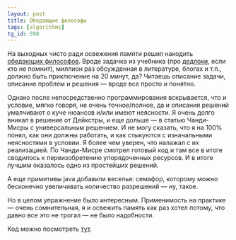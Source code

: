 ```yaml
---
layout: post
title: Обедающие философы
tags: [algorithms]
tg_id: 598
---
```

На выходных чисто ради освежения памяти решил накодить [обедающих философов](https://en.wikipedia.org/wiki/Dining_philosophers_problem). Вроде задачка из учебника (про [дедлоки](/2024/11/21/deadlocks.html), если кто не помнит), миллион раз обсужденная в литературе, блогах и т.п., должно быть приключение на 20 минут, да? Читаешь описание задачи, описание проблем и решения — вроде все просто и понятно.

Однако после непосредственно программирования вскрывается, что и условие, мягко говоря, не очень точное/полное, да и описания решений умалчивают о куче нюансов и/или имеют неясности. Я очень долго вникал в решение от Дейкстры, и еще дольше — в статью Чанди-Мисры с универсальным решением. И не могу сказать, что я на 100% понял, как они должны работать, и как стыкуются с изначальными неясностями в условии. Я более чем уверен, что налажал с их реализацией. По Чанди-Мисре смотрел готовый код и там все в итоге сводилось к переизобретению упорядоченных ресурсов. И в итоге лучшим оказалось одно из простейших решений.

А еще примитивы java добавили веселья: семафор, которому можно бесконечно увеличивать количество разрешений — ну, такое.

Но в целом упражнение было интересным. Применимость на практике — очень сомнительная, я и освежить память как раз хотел потому, что давно все это не трогал — не было надобности.

Код можно посмотреть [тут](https://github.com/ov7a/dining-philosophers).
